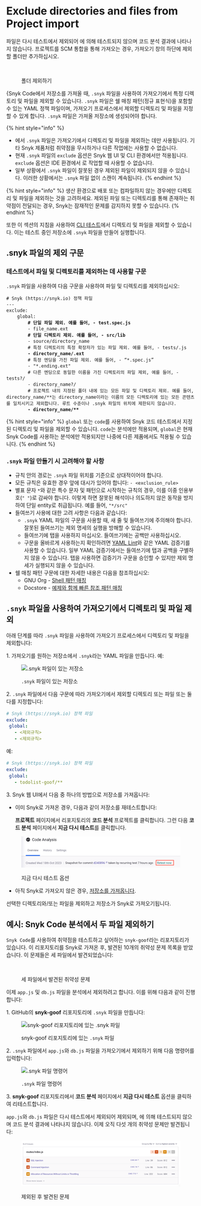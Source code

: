 # Exclude directories and files from Project import

파일은 다시 테스트에서 제외되어 에 의해 테스트되지 않으며 코드 분석 결과에 나타나지 않습니다. 프로젝트를 SCM 통합을 통해 가져오는 경우, 가져오기 창의 하단에 제외할 폴더만 추가하십시오.

<figure><img src="https://lh7-us.googleusercontent.com/stHVnzk1ZuP6oUm0zAImt0zROcajuZMm5iB4qX7vTbHkjPWklSgD9NxUdZ6UGgT1kV-dBjrcLyOp0SP1CqFzbNuq9S7qgl4cOD6T9UwuWlEk5SWVHUiHRlO-KfAyq_UppnGNvE67p7ZsSwuWok0_2RM" alt=""><figcaption><p>폴더 제외하기</p></figcaption></figure>

{Snyk Code에서 저장소를 가져올 때, `.snyk` 파일을 사용하여 가져오기에서 특정 디렉토리 및 파일을 제외할 수 있습니다. `.snyk` 파일은 쉘 매칭 패턴(정규 표현식)을 포함할 수 있는 YAML 정책 파일이며, 가져오기 프로세스에서 제외할 디렉토리 및 파일을 지정할 수 있게 합니다. `.snyk` 파일은 가져올 저장소에 생성되어야 합니다.

{% hint style="info" %}
* 에서 `.snyk` 파일은 가져오기에서 디렉토리 및 파일을 제외하는 데만 사용됩니다. 기타 Snyk 제품처럼 취약점을 무시하거나 다른 작업에는 사용할 수 없습니다.
* 현재 `.snyk` 파일의 `exclude` 옵션은 Snyk 웹 UI 및 CLI 환경에서만 적용됩니다. `exclude` 옵션은 IDE 환경에서 로 작업할 때 사용할 수 없습니다.
* 일부 상황에서 `.snyk` 파일이 잘못된 경우 제외된 파일이 제외되지 않을 수 있습니다. 이러한 상황에서는 `.snyk` 파일 없이 스캔이 계속됩니다.
{% endhint %}

{% hint style="info" %}
생산 환경으로 배포 또는 컴파일하지 않는 경우에만 디렉토리 및 파일을 제외하는 것을 고려하세요. 제외된 파일 또는 디렉토리를 통해 존재하는 취약점이 전달되는 경우, Snyk는 잠재적인 문제를 감지하지 못할 수 있습니다.
{% endhint %}

또한 이 섹션의 지침을 사용하여 [CLI 테스트](../../snyk-cli/scan-and-maintain-projects-using-the-cli/snyk-cli-for-snyk-code/scan-source-code-with-snyk-code-using-the-cli.md)에서 디렉토리 및 파일을 제외할 수 있습니다. 이는 테스트 중인 저장소에 `.snyk` 파일을 만들어 실행합니다.

## **.snyk 파일의 제외 구문**

### 테스트에서 파일 및 디렉토리를 제외하는 데 사용할 구문

`.snyk` 파일을 사용하여 다음 구문을 사용하여 파일 및 디렉토리를 제외하십시오:

<pre class="language-yaml"><code class="lang-yaml"># Snyk (https://snyk.io) 정책 파일
---
exclude:
    global:
<strong>        # 단일 파일 제외. 예를 들어, - test.spec.js
</strong>        - file_name.ext
<strong>        # 단일 디렉토리 제외. 예를 들어, - src/lib
</strong>        - source/directory_name
        # 특정 디렉토리의 특정 확장자가 있는 파일 제외. 예를 들어, - tests/.js
<strong>        - directory_name/.ext
</strong>        # 특정 엔딩을 가진 파일 제외. 예를 들어, - “*.spec.js”
        - "*.ending.ext"
        # 다른 엔딩으로 동일한 이름을 가진 디렉토리의 파일 제외, 예를 들어, - tests?/
        - directory_name?/
        # 프로젝트 내의 지정된 폴더 내에 있는 모든 파일 및 디렉토리 제외. 예를 들어, directory_name/**는 directory_name이라는 이름의 모든 디렉토리에 있는 모든 콘텐츠를 일치시키고 제외합니다. 루트 수준이나 .snyk 파일의 위치에 제한되지 않습니다.
<strong>        - directory_name/**
</strong></code></pre>

{% hint style="info" %}
`global` 또는 `code`를 사용하여 Snyk 코드 테스트에서 지정된 디렉토리 및 파일을 제외할 수 있습니다. `code`는 분석에만 적용되며, `global`은 현재 Snyk Code를 사용하는 분석에만 적용되지만 나중에 다른 제품에서도 적용될 수 있습니다.
{% endhint %}

### **`.snyk` 파일 만들기 시 고려해야 할 사항**

* 규칙 안의 경로는 `.snyk` 파일 위치를 기준으로 상대적이어야 합니다.
* 모든 규칙은 유효한 경우 앞에 대시가 있어야 합니다: `- <exclusion_rule>`
* 별표 문자 `*`와 같은 특수 문자 및 패턴으로 시작하는 규칙의 경우, 이를 이중 인용부호(`" "`)로 감싸야 합니다. 이렇게 하면 잘못된 해석이나 의도하지 않은 동작을 방지하여 단일 entity로 취급됩니다. 예를 들어, `"*/src"`
* 들여쓰기 사용에 대한 고려 사항은 다음과 같습니다:
  * `.snyk` YAML 파일의 구문을 사용할 때, 새 줄 및 들여쓰기에 주의해야 합니다. 잘못된 들여쓰기는 제외 명세의 실행을 방해할 수 있습니다.
  * 들여쓰기에 탭을 사용하지 마십시오. 들여쓰기에는 공백만 사용하십시오.
  * 구문을 올바르게 사용하는지 확인하려면 [YAML Lint](http://www.yamllint.com/)와 같은 YAML 검증기를 사용할 수 있습니다. 일부 YAML 검증기에서는 들여쓰기에 탭과 공백을 구별하지 않을 수 있습니다. 탭을 사용하면 검증기가 구문을 승인할 수 있지만 제외 명세가 실행되지 않을 수 있습니다.
* 쉘 매칭 패턴 구문에 대한 자세한 내용은 다음을 참조하십시오:
  * GNU Org - [Shell 패턴 매칭](https://www.gnu.org/software/findutils/manual/html_node/find_html/Shell-Pattern-Matching.html)
  * Docstore - [예제와 함께 빠른 참조 패턴 매칭](https://docstore.mik.ua/orelly/unix/upt/ch26_10.htm)

## **`.snyk` 파일을 사용하여 가져오기에서 디렉토리 및 파일 제외**

아래 단계를 따라 `.snyk` 파일을 사용하여 가져오기 프로세스에서 디렉토리 및 파일을 제외합니다:

1\. 가져오기를 원하는 저장소에서 `.snyk`라는 YAML 파일을 만듭니다. 예:

<figure><img src="../../.gitbook/assets/%20-%20Exlude%20from%20Import%20-%20.snyk%20file%20creation%20-%202.png" alt=".snyk 파일이 있는 저장소"><figcaption><p><code>.snyk</code> 파일이 있는 저장소</p></figcaption></figure>

2\. `.snyk` 파일에서 다음 구문에 따라 가져오기에서 제외할 디렉토리 또는 파일 또는 둘 다를 지정합니다:

```yaml
# Snyk (https://snyk.io) 정책 파일
exclude:
 global:
   - <제외규칙>
   - <제외규칙>
```

예:

```yaml
# Snyk (https://snyk.io) 정책 파일
exclude:
 global:
   - todolist-goof/** 
```

3\. Snyk 웹 UI에서 다음 중 하나의 방법으로 저장소를 가져옵니다:

*   이미 Snyk로 가져온 경우, 다음과 같이 저장소를 재테스트합니다:

    **프로젝트** 페이지에서 리포지토리의 **코드 분석** 프로젝트를 클릭합니다. 그런 다음 **코드 분석** 페이지에서 **지금 다시 테스트**를 클릭합니다.

<figure><img src="../../.gitbook/assets/code_analysis_retest_now.png" alt="지금 다시 테스트 옵션 클릭"><figcaption><p>지금 다시 테스트 옵션</p></figcaption></figure>

* 아직 Snyk로 가져오지 않은 경우, [저장소를 가져옵니다](../snyk-code/import-project-with-snyk-code.md#snyk로-저장소-가져오기).

선택한 디렉토리와/또는 파일을 제외하고 저장소가 Snyk로 가져오기됩니다.

## **예시**: **Snyk Code 분석에서 두 파일 제외하기**

`Snyk Code`를 사용하여 취약점을 테스트하고 싶어하는 `snyk-goof`라는 리포지토리가 있습니다. 이 리포지토리를 Snyk로 가져온 후, 발견된 10개의 취약성 문제 목록을 받았습니다. 이 문제들은 세 파일에서 발견되었습니다:

<figure><img src="https://docs.snyk.io/~gitbook/image?url=https%3A%2F%2F2533899886-files.gitbook.io%2F%7E%2Ffiles%2Fv0%2Fb%2Fgitbook-x-prod.appspot.com%2Fo%2Fspaces%252F-MdwVZ6HOZriajCf5nXH%252Fuploads%252FFcwuqD09hGLIMNAQQgfh%252FSnyk%2520Code%2520-%2520Exlude%2520from%2520Import%2520-%2520Example%2520-%2520Before%2520Exclude.png%3Falt%3Dmedia%26token%3Db18f857f-a2f8-4d7d-a8fa-13c777e4ed0c&#x26;width=768&#x26;dpr=1&#x26;quality=100&#x26;sign=63b459ce&#x26;sv=2" alt=""><figcaption><p>세 파일에서 발견된 취약성 문제</p></figcaption></figure>

이제 `app.js` 및 `db.js` 파일을 분석에서 제외하려고 합니다. 이를 위해 다음과 같이 진행합니다:

1\. GitHub의 **snyk-goof** 리포지토리에 `.snyk` 파일을 만듭니다:

<figure><img src="https://docs.snyk.io/~gitbook/image?url=https%3A%2F%2F2533899886-files.gitbook.io%2F%7E%2Ffiles%2Fv0%2Fb%2Fgitbook-x-prod.appspot.com%2Fo%2Fspaces%252F-MdwVZ6HOZriajCf5nXH%252Fuploads%252FhHthrHe2pwrQtbNpRMpE%252FSnyk%2520Code%2520-%2520Exlude%2520from%2520Import%2520-%2520Example%2520-%2520.snyk%2520file%2520creation.png%3Falt%3Dmedia%26token%3Dcdcd5209-7a1b-4ee2-a383-83a1864f3484&#x26;width=768&#x26;dpr=1&#x26;quality=100&#x26;sign=10297feb&#x26;sv=2" alt="snyk-goof 리포지토리에 있는 .snyk 파일"><figcaption><p>snyk-goof 리포지토리에 있는 <code>.snyk</code> 파일</p></figcaption></figure>

2\. `.snyk` 파일에서 `app.js`와 `db.js` 파일을 가져오기에서 제외하기 위해 다음 명령어를 입력합니다:

<figure><img src="https://docs.snyk.io/~gitbook/image?url=https%3A%2F%2F2533899886-files.gitbook.io%2F%7E%2Ffiles%2Fv0%2Fb%2Fgitbook-x-prod.appspot.com%2Fo%2Fspaces%252F-MdwVZ6HOZriajCf5nXH%252Fuploads%252FVKHsTEk0phuBp51gNsGl%252FSnyk%2520Code%2520-%2520Exlude%2520from%2520Import%2520-%2520Example%2520-%2520Command.png%3Falt%3Dmedia%26token%3Dc07d3708-19ac-4409-a087-5767605aabc9&#x26;width=768&#x26;dpr=1&#x26;quality=100&#x26;sign=55458cae&#x26;sv=2" alt=".snyk 파일 명령어"><figcaption><p><code>.snyk</code> 파일 명령어</p></figcaption></figure>

3\. **snyk-goof** 리포지토리에서 **코드 분석** 페이지에서 **지금 다시 테스트** 옵션을 클릭하여 리테스트합니다.

`app.js`와 `db.js` 파일은 다시 테스트에서 제외되어 제외되며, 에 의해 테스트되지 않으며 코드 분석 결과에 나타나지 않습니다. 이제 오직 다섯 개의 취약성 문제만 발견됩니다:

<figure><img src="../../.gitbook/assets/image (545) (1).png" alt="제외된 후 파일에서 발견된 문제의 예시"><figcaption><p>제외된 후 발견된 문제</p></figcaption></figure>
